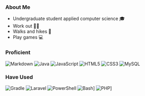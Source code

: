 ### About Me
- Undergraduate student applied computer science 🎓
- Work out 🏋️‍♂️
- Walks and hikes 🥾
- Play games 💻

### Proficient
![Markdown](https://img.shields.io/badge/markdown-%23000000.svg?style=for-the-badge&logo=markdown&logoColor=white) ![Java](https://img.shields.io/badge/java-%23ED8B00.svg?style=for-the-badge&logo=openjdk&logoColor=white) ![JavaScript](https://img.shields.io/badge/javascript-%23323330.svg?style=for-the-badge&logo=javascript&logoColor=%23F7DF1E) ![HTML5](https://img.shields.io/badge/html5-%23E34F26.svg?style=for-the-badge&logo=html5&logoColor=white) ![CSS3](https://img.shields.io/badge/css3-%231572B6.svg?style=for-the-badge&logo=css3&logoColor=white) ![MySQL](https://img.shields.io/badge/MySQL-4479A1?style=for-the-badge&logo=mysql&logoColor=fff)

### Have Used
![Gradle](https://img.shields.io/badge/Gradle-02303A.svg?style=for-the-badge&logo=Gradle&logoColor=white) ![Laravel](https://img.shields.io/badge/laravel-%23FF2D20.svg?style=for-the-badge&logo=laravel&logoColor=white) ![PowerShell](https://img.shields.io/badge/PowerShell-%235391FE.svg?style=for-the-badge&logo=powershell&logoColor=white) ![Bash](https://img.shields.io/badge/Bash-4EAA25?style=for-the-badge&logo=gnubash&logoColor=fff)] ![PHP](https://img.shields.io/badge/php-%23777BB4.svg?style=for-the-badge&logo=php&logoColor=white)]
